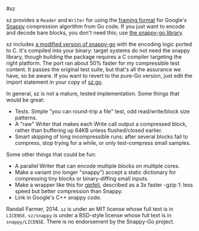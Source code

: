 #sz

sz provides a `Reader` and `Writer` for using the [framing format][framing]
for Google's [Snappy][snappy] compression algorithm from Go code.  If you
just want to encode and decode bare blocks, you don't need this; use [the
snappy-go library][snappy-go].

sz includes [a modified version of snappy-go][cport] with the encoding logic
ported to C.  It's compiled into your binary: target systems do not need the
snappy library, though building the package requires a C compiler targeting
the right platform.  The port ran about 50% faster for my compressible
test content.  It passes the original test suite, but that's all the
assurance we have, so be aware.  If you want to revert to the pure-Go
version, just edit the import statement in your copy of [sz.go][szgo].

In general, sz is not a mature, tested implementation. Some things that
would be great:

* Tests. Simple "you can round-trip a file" test, odd read/write/block size
  patterns.
* A "raw" Writer that makes each Write call output a compressed block, rather
  than buffering up 64KB unless flushed/closed earlier.
* Smart skipping of long incompressible runs: after several blocks fail to
  compress, stop trying for a while, or only test-compress small samples.

Some other things that could be fun:

* A parallel Writer that can encode multiple blocks on multiple cores.
* Make a variant (no longer "snappy") accept a static dictionary for 
  compressing tiny blocks or binary-diffing small inputs.
* Make a wrapper like this for [gipfeli][gipfeli], described as a 3x faster
  -gzip 1: less speed but better compression than Snappy.
* Link in Google's C++ snappy code. 

Randall Farmer, 2014. `sz` is under an MIT license whose full text is in
`LICENSE`.  `sz/snappy` is under a BSD-style license whose full text is in
`snappy/LICENSE`.  There is no endorsement by the Snappy-Go project.

[framing]: https://code.google.com/p/snappy/source/browse/trunk/framing_format.txt
[snappy]: https://code.google.com/p/snappy/
[snappy-go]: https://code.google.com/p/snappy-go/
[cport]: https://github.com/twotwotwo/sz/tree/master/snappy/
[gipfeli]: https://github.com/google/gipfeli/
[szgo]: https://github.com/twotwotwo/sz/tree/master/sz.go
